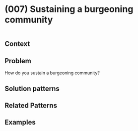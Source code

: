 # (007) Sustaining a burgeoning community

<image>

## Context

## Problem

How do you sustain a burgeoning community?

## Solution patterns

## Related Patterns

## Examples

<links to examples>